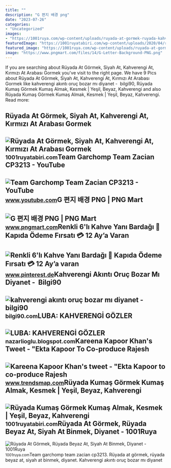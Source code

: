 ```yaml
---
title: ""
description: "G 편지 배경 png"
date: "2023-07-26"
categories:
- "Uncategorized"
images:
- "https://1001ruya.com/wp-content/uploads/ruyada-at-gormek-ruyada-kahverengi-at-gormek-diyant-ruyada-siyah-at-gormek-ne-demek-ata-binmek-atla-gezmek-768x432.jpg"
featuredImage: "https://1001ruyatabiri.com/wp-content/uploads/2020/04/ruyada-at-gormek-ruyada-ata-binmek-ruyada-beyaz-at-ruyada-siyah-at-kahverengi-at-gormek-at-arabasi-gormek-diyanet-1001ruyatabiri.jpg"
featured_image: "https://1001ruya.com/wp-content/uploads/ruyada-at-gormek-ruyada-kahverengi-at-gormek-diyant-ruyada-siyah-at-gormek-ne-demek-ata-binmek-atla-gezmek-768x432.jpg"
image: "https://www.pngmart.com/files/14/G-Letter-Background-PNG.png"
---
```


If you are searching about Rüyada At Görmek, Siyah At, Kahverengi At, Kırmızı At Arabası Gormek you've visit to the right page. We have 9 Pics about Rüyada At Görmek, Siyah At, Kahverengi At, Kırmızı At Arabası Gormek like kahverengi akıntı oruç bozar mı diyanet - ️ bilgi90, Rüyada Kumaş Görmek Kumaş Almak, Kesmek | Yeşil, Beyaz, Kahverengi and also Rüyada Kumaş Görmek Kumaş Almak, Kesmek | Yeşil, Beyaz, Kahverengi. Read more:

Rüyada At Görmek, Siyah At, Kahverengi At, Kırmızı At Arabası Gormek
--------------------------------------------------------------------

 ![Rüyada At Görmek, Siyah At, Kahverengi At, Kırmızı At Arabası Gormek](https://1001ruyatabiri.com/wp-content/uploads/2020/04/ruyada-at-gormek-ruyada-ata-binmek-ruyada-beyaz-at-ruyada-siyah-at-kahverengi-at-gormek-at-arabasi-gormek-diyanet-1001ruyatabiri.jpg) <small>1001ruyatabiri.com</small>Team Garchomp Team Zacian CP3213 - YouTube
------------------------------------------

 ![Team Garchomp Team Zacian CP3213 - YouTube](https://i.ytimg.com/vi/HYLCwcE-Dgc/maxres2.jpg?sqp=-oaymwEoCIAKENAF8quKqQMcGADwAQH4AYwCgALgA4oCDAgAEAEYRSBHKGUwDw==&rs=AOn4CLC_ulBvmvqa2cf2uT56Qfk3FCYaDA) <small>www.youtube.com</small>G 편지 배경 PNG | PNG Mart
----------------------

 ![G 편지 배경 PNG | PNG Mart](https://www.pngmart.com/files/14/G-Letter-Background-PNG.png) <small>www.pngmart.com</small>Renkli 6'lı Kahve Yanı Bardağı 🚛 Kapıda Ödeme Fırsatı 💳 12 Ay’a Varan
---------------------------------------------------------------------

 ![Renkli 6'lı Kahve Yanı Bardağı 🚛 Kapıda Ödeme Fırsatı 💳 12 Ay’a varan](https://i.pinimg.com/originals/25/63/e5/2563e54ecbb0f196abf753e480e057ba.jpg) <small>www.pinterest.de</small>Kahverengi Akıntı Oruç Bozar Mı Diyanet - ️ Bilgi90
---------------------------------------------------

 ![kahverengi akıntı oruç bozar mı diyanet - ️ bilgi90](https://iasbh.tmgrup.com.tr/3559af/0/0/0/0/0/0?u=https://isbh.tmgrup.com.tr/sb/album/2022/04/01/kahverengi-akinti-orucu-bozar-mi-orucluyken-kahverengi-leke-orucu-bozar-mi-etkiler-mi-1648843866910.jpg) <small>bilgi90.com</small>LUBA: KAHVERENGİ GÖZLER
-----------------------

 ![LUBA: KAHVERENGİ GÖZLER](https://2.bp.blogspot.com/-nh0y0O6gG8o/UZe5GtjodgI/AAAAAAAAAEU/UPDZs4ZEX8w/s1600/kahverengi-göz-makyajı[1].png) <small>nazarlioglu.blogspot.com</small>Kareena Kapoor Khan's Tweet - "Ekta Kapoor To Co-produce Rajesh
---------------------------------------------------------------

 ![Kareena Kapoor Khan's tweet - "Ekta Kapoor to co-produce Rajesh](https://pbs.twimg.com/media/Fcyada8X0AANSFu.jpg) <small>www.trendsmap.com</small>Rüyada Kumaş Görmek Kumaş Almak, Kesmek | Yeşil, Beyaz, Kahverengi
------------------------------------------------------------------

 ![Rüyada Kumaş Görmek Kumaş Almak, Kesmek | Yeşil, Beyaz, Kahverengi](https://1001ruyatabiri.com/wp-content/uploads/2019/09/Ruyada-Kumas-Gormek-Kumas-Almak-Kesmek-Yesil-Beyaz-Kahverengi-diyanet-islami-dini-1001ruyatabiri.jpg) <small>1001ruyatabiri.com</small>Rüyada At Görmek, Rüyada Beyaz At, Siyah At Binmek, Diyanet - 1001Ruya
----------------------------------------------------------------------

 ![Rüyada At Görmek, Rüyada Beyaz At, Siyah At Binmek, Diyanet - 1001Ruya](https://1001ruya.com/wp-content/uploads/ruyada-at-gormek-ruyada-kahverengi-at-gormek-diyant-ruyada-siyah-at-gormek-ne-demek-ata-binmek-atla-gezmek-768x432.jpg) <small>1001ruya.com</small>Team garchomp team zacian cp3213. Rüyada at görmek, rüyada beyaz at, siyah at binmek, diyanet. Kahverengi akıntı oruç bozar mı diyanet

